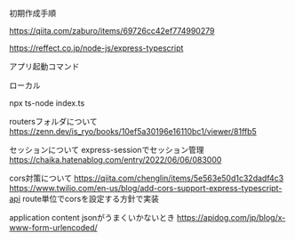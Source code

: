 初期作成手順

https://qiita.com/zaburo/items/69726cc42ef774990279

https://reffect.co.jp/node-js/express-typescript


アプリ起動コマンド

ローカル

npx ts-node index.ts 


routersフォルダについて
https://zenn.dev/is_ryo/books/10ef5a30196e16110bc1/viewer/81ffb5

セッションについて
express-sessionでセッション管理
https://chaika.hatenablog.com/entry/2022/06/06/083000

cors対策について
https://qiita.com/chenglin/items/5e563e50d1c32dadf4c3
https://www.twilio.com/en-us/blog/add-cors-support-express-typescript-api
route単位でcorsを設定する方針で実装

application content jsonがうまくいかないとき
https://apidog.com/jp/blog/x-www-form-urlencoded/